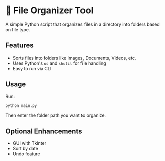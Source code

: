 # 🧾 File Organizer Tool

A simple Python script that organizes files in a directory into folders based on file type.

## Features
- Sorts files into folders like Images, Documents, Videos, etc.
- Uses Python's `os` and `shutil` for file handling
- Easy to run via CLI

## Usage
Run:
```bash
python main.py
```

Then enter the folder path you want to organize.

## Optional Enhancements
- GUI with Tkinter
- Sort by date
- Undo feature
